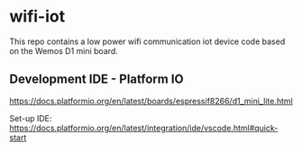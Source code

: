 # wifi-iot
This repo contains a low power wifi communication iot device code based on the Wemos D1 mini board.

## Development IDE - Platform IO
https://docs.platformio.org/en/latest/boards/espressif8266/d1_mini_lite.html

Set-up IDE: https://docs.platformio.org/en/latest/integration/ide/vscode.html#quick-start

